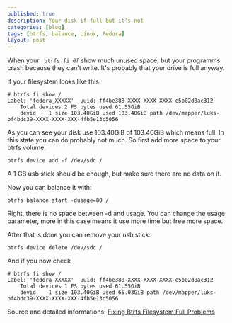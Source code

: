 ```yaml
---
published: true
description: Your disk if full but it's not
categories: [blog]
tags: [btrfs, balance, Linux, Fedora]
layout: post
---
```

When your ` btrfs fi df` show much unused space, but your programms crash because they can't write.
It's probably that your drive is full anyway. 

If your filesystem looks like this:

```
# btrfs fi show /
Label: 'fedora_XXXXX'  uuid: ff4be388-XXXX-XXXX-XXXX-e5b02d8ac312
	Total devices 2 FS bytes used 61.55GiB
	devid    1 size 103.40GiB used 103.40GiB path /dev/mapper/luks-bf4bdc39-XXXX-XXXX-XXX-4fb5e13c5056
```

As you can see your disk use 103.40GiB of 103.40GiB which means full. In this state you can do 
probably not much. So first add more space to your btrfs volume.

```
btrfs device add -f /dev/sdc /
```

A 1 GB usb stick should be enough, but make sure there are no data on it. 

Now you can balance it with:

```
btrfs balance start -dusage=80 /
```

Right, there is no space between -d and usage. You can change the usage parameter,
more in this case means it use more time but free more space. 

After that is done you can remove your usb stick:

```
btrfs device delete /dev/sdc /
```

And if you now check

```
# btrfs fi show /
Label: 'fedora_XXXXX'  uuid: ff4be388-XXXX-XXXX-XXXX-e5b02d8ac312
	Total devices 1 FS bytes used 61.55GiB
	devid    1 size 103.40GiB used 65.03GiB path /dev/mapper/luks-bf4bdc39-XXXX-XXXX-XXX-4fb5e13c5056
```

Source and detailed informations: [Fixing Btrfs Filesystem Full Problems]( http://marc.merlins.org/perso/btrfs/post_2014-05-04_Fixing-Btrfs-Filesystem-Full-Problems.html )
